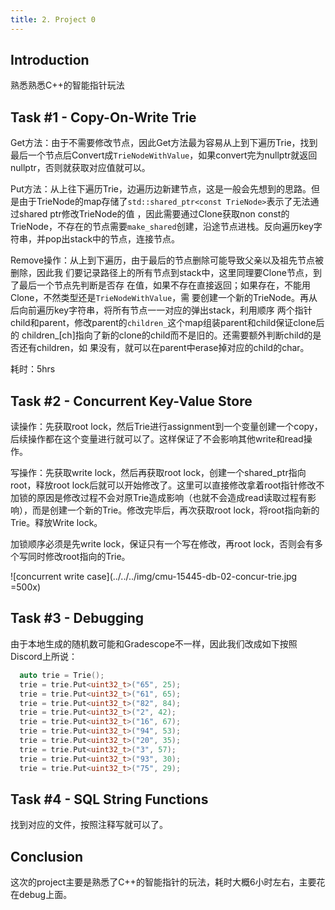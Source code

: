 ```yaml
---
title: 2. Project 0
---
```


## Introduction

熟悉熟悉C++的智能指针玩法

## Task #1 - Copy-On-Write Trie

Get方法：由于不需要修改节点，因此Get方法最为容易从上到下遍历Trie，找到最后一个节点后Convert成`TrieNodeWithValue`，如果convert完为nullptr就返回nullptr，否则就获取对应值就可以。

Put方法：从上往下遍历Trie，边遍历边新建节点，这是一般会先想到的思路。但是由于TrieNode的map存储了`std::shared_ptr<const TrieNode>`表示了无法通过shared ptr修改TrieNode的值
，因此需要通过Clone获取non const的TrieNode，不存在的节点需要`make_shared`创建，沿途节点进栈。反向遍历key字符串，并pop出stack中的节点，连接节点。

Remove操作：从上到下遍历，由于最后的节点删除可能导致父亲以及祖先节点被删除，因此我
们要记录路径上的所有节点到stack中，这里同理要Clone节点，到了最后一个节点先判断是否存
在值，如果不存在直接返回；如果存在，不能用Clone，不然类型还是`TrieNodeWithValue`，需
要创建一个新的TrieNode。再从后向前遍历key字符串，将所有节点一一对应的弹出stack，利用顺序
两个指针child和parent，修改parent的`children_`这个map组装parent和child保证clone后的
children_[ch]指向了新的clone的child而不是旧的。还需要额外判断child的是否还有children，如
果没有，就可以在parent中erase掉对应的child的char。

耗时：5hrs

## Task #2 - Concurrent Key-Value Store

读操作：先获取root lock，然后Trie进行assignment到一个变量创建一个copy，后续操作都在这个变量进行就可以了。这样保证了不会影响其他write和read操作。

写操作：先获取write lock，然后再获取root lock，创建一个shared_ptr指向root，释放root lock后就可以开始修改了。这里可以直接修改拿着root指针修改不加锁的原因是修改过程不会对原Trie造成影响（也就不会造成read读取过程有影响），而是创建一个新的Trie。修改完毕后，再次获取root lock，将root指向新的Trie。释放Write lock。

加锁顺序必须是先write lock，保证只有一个写在修改，再root lock，否则会有多个写同时修改root指向的Trie。

![concurrent write case](../../../img/cmu-15445-db-02-concur-trie.jpg =500x)



## Task #3 - Debugging

由于本地生成的随机数可能和Gradescope不一样，因此我们改成如下按照Discord上所说：

```c++
  auto trie = Trie();
  trie = trie.Put<uint32_t>("65", 25);
  trie = trie.Put<uint32_t>("61", 65);
  trie = trie.Put<uint32_t>("82", 84);
  trie = trie.Put<uint32_t>("2", 42);
  trie = trie.Put<uint32_t>("16", 67);
  trie = trie.Put<uint32_t>("94", 53);
  trie = trie.Put<uint32_t>("20", 35);
  trie = trie.Put<uint32_t>("3", 57);
  trie = trie.Put<uint32_t>("93", 30);
  trie = trie.Put<uint32_t>("75", 29);
```

## Task #4 - SQL String Functions

找到对应的文件，按照注释写就可以了。

## Conclusion

这次的project主要是熟悉了C++的智能指针的玩法，耗时大概6小时左右，主要花在debug上面。